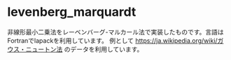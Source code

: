 # levenberg_marquardt
非線形最小二乗法をレーベンバーグ-マルカール法で実装したものです。言語はFortranでlapackを利用しています。
例として https://ja.wikipedia.org/wiki/ガウス・ニュートン法 のデータを利用しています。
